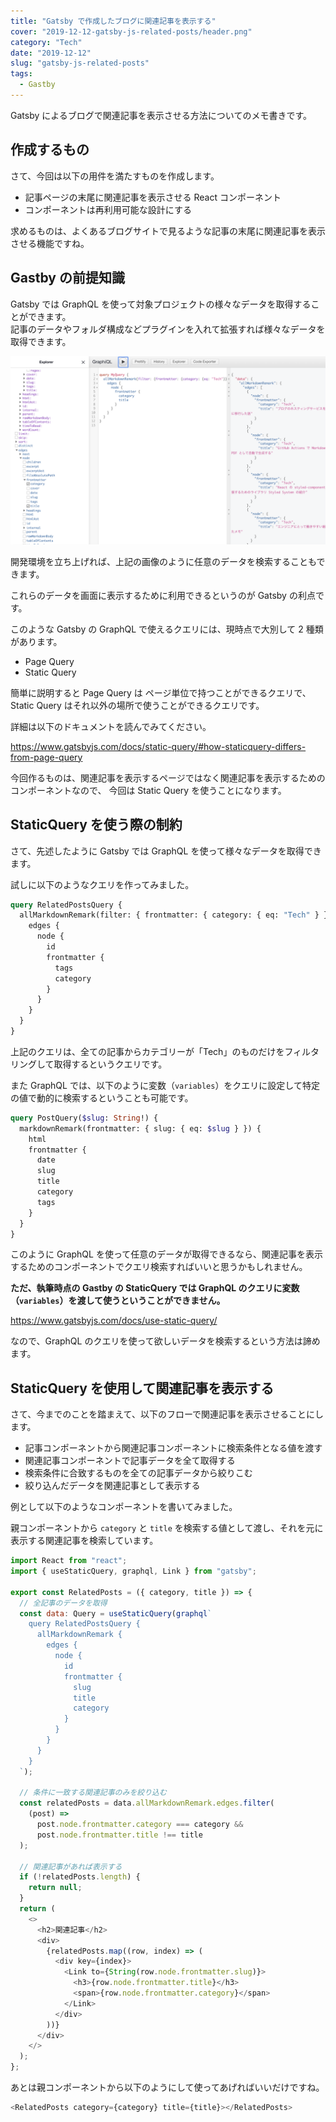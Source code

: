 ```yaml
---
title: "Gatsby で作成したブログに関連記事を表示する"
cover: "2019-12-12-gatsby-js-related-posts/header.png"
category: "Tech"
date: "2019-12-12"
slug: "gatsby-js-related-posts"
tags:
  - Gastby
---
```


Gatsby によるブログで関連記事を表示させる方法についてのメモ書きです。

## 作成するもの

さて、今回は以下の用件を満たすものを作成します。

- 記事ページの末尾に関連記事を表示させる React コンポーネント
- コンポーネントは再利用可能な設計にする

求めるものは、よくあるブログサイトで見るような記事の末尾に関連記事を表示させる機能ですね。

## Gastby の前提知識

Gatsby では GraphQL を使って対象プロジェクトの様々なデータを取得することができます。  
記事のデータやフォルダ構成などプラグインを入れて拡張すれば様々なデータを取得できます。

![Gatsby_GraphiQL.png](./Gatsby_GraphiQL.png)

開発環境を立ち上げれば、上記の画像のように任意のデータを検索することもできます。

これらのデータを画面に表示するために利用できるというのが Gatsby の利点です。

このような Gatsby の GraphQL で使えるクエリには、現時点で大別して 2 種類があります。

- Page Query
- Static Query

簡単に説明すると Page Query は ページ単位で持つことができるクエリで、Static Query はそれ以外の場所で使うことができるクエリです。

詳細は以下のドキュメントを読んでみてください。

https://www.gatsbyjs.com/docs/static-query/#how-staticquery-differs-from-page-query

今回作るものは、関連記事を表示するページではなく関連記事を表示するためのコンポーネントなので、 今回は Static Query を使うことになります。

## StaticQuery を使う際の制約

さて、先述したように Gatsby では GraphQL を使って様々なデータを取得できます。

試しに以下のようなクエリを作ってみました。

```graphql
query RelatedPostsQuery {
  allMarkdownRemark(filter: { frontmatter: { category: { eq: "Tech" } } }) {
    edges {
      node {
        id
        frontmatter {
          tags
          category
        }
      }
    }
  }
}
```

上記のクエリは、全ての記事からカテゴリーが「Tech」のものだけをフィルタリングして取得するというクエリです。

また GraphQL では、以下のように変数（`variables`）をクエリに設定して特定の値で動的に検索するということも可能です。

```graphql
query PostQuery($slug: String!) {
  markdownRemark(frontmatter: { slug: { eq: $slug } }) {
    html
    frontmatter {
      date
      slug
      title
      category
      tags
    }
  }
}
```

このように GraphQL を使って任意のデータが取得できるなら、関連記事を表示するためのコンポーネントでクエリ検索すればいいと思うかもしれません。

**ただ、執筆時点の Gastby の StaticQuery では GraphQL のクエリに変数（`variables`）を渡して使うということができません。**

https://www.gatsbyjs.com/docs/use-static-query/

なので、GraphQL のクエリを使って欲しいデータを検索するという方法は諦めます。

## StaticQuery を使用して関連記事を表示する

さて、今までのことを踏まえて、以下のフローで関連記事を表示させることにします。

- 記事コンポーネントから関連記事コンポーネントに検索条件となる値を渡す
- 関連記事コンポーネントで記事データを全て取得する
- 検索条件に合致するものを全ての記事データから絞りこむ
- 絞り込んだデータを関連記事として表示する

例として以下のようなコンポーネントを書いてみました。

親コンポーネントから `category` と `title` を検索する値として渡し、それを元に表示する関連記事を検索しています。

```js
import React from "react";
import { useStaticQuery, graphql, Link } from "gatsby";

export const RelatedPosts = ({ category, title }) => {
  // 全記事のデータを取得
  const data: Query = useStaticQuery(graphql`
    query RelatedPostsQuery {
      allMarkdownRemark {
        edges {
          node {
            id
            frontmatter {
              slug
              title
              category
            }
          }
        }
      }
    }
  `);

  // 条件に一致する関連記事のみを絞り込む
  const relatedPosts = data.allMarkdownRemark.edges.filter(
    (post) =>
      post.node.frontmatter.category === category &&
      post.node.frontmatter.title !== title
  );

  // 関連記事があれば表示する
  if (!relatedPosts.length) {
    return null;
  }
  return (
    <>
      <h2>関連記事</h2>
      <div>
        {relatedPosts.map((row, index) => (
          <div key={index}>
            <Link to={String(row.node.frontmatter.slug)}>
              <h3>{row.node.frontmatter.title}</h3>
              <span>{row.node.frontmatter.category}</span>
            </Link>
          </div>
        ))}
      </div>
    </>
  );
};
```

あとは親コンポーネントから以下のようにして使ってあげればいいだけですね。

```js
<RelatedPosts category={category} title={title}></RelatedPosts>
```
